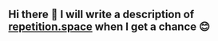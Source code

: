 ## Hi there 👋 I will write a description of [repetition.space](https://repetition.space) when I get a chance 😊

<!--
